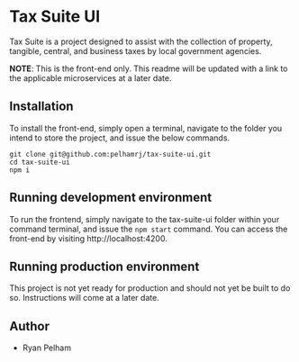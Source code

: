 # Tax Suite UI

Tax Suite is a project designed to assist with the collection of property, tangible, central, and business taxes by local government agencies.

**NOTE**: This is the front-end only. This readme will be updated with a link to the applicable microservices at a later date.

## Installation

To install the front-end, simply open a terminal, navigate to the folder you intend to store the project, and issue the below commands.

```SH
git clone git@github.com:pelhamrj/tax-suite-ui.git
cd tax-suite-ui
npm i
```

## Running development environment

To run the frontend, simply navigate to the tax-suite-ui folder within your command terminal, and issue the `npm start` command. You can access the front-end by visiting http://localhost:4200.

## Running production environment

This project is not yet ready for production and should not yet be built to do so. Instructions will come at a later date.

## Author

- Ryan Pelham
